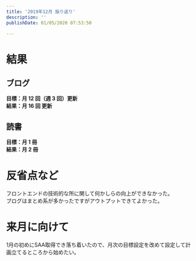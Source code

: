 ```yaml
---
title: '2019年12月 振り返り'
description: ''
publishDate: 01/05/2020 07:53:50

---
```

<h1>結果</h1>

<h2>ブログ</h2>

<p><strong>目標：月 12 回（週 3 回）更新</strong><br/>
<strong>結果：月 16 回 更新</strong></p>

<h2>読書</h2>

<p><strong>目標：月 1 冊</strong><br/>
<strong>結果：月 2 冊</strong></p>

<h1>反省点など</h1>

<p>フロントエンドの技術的な所に関して何かしらの向上ができなかった。<br/>
ブログはまとめ系が多かったですがアウトプットできてよかった。</p>

<h1>来月に向けて</h1>

<p>1月の初めにSAA取得でき落ち着いたので、月次の目標設定を改めて設定して計画立てるところから始めたい。</p>

